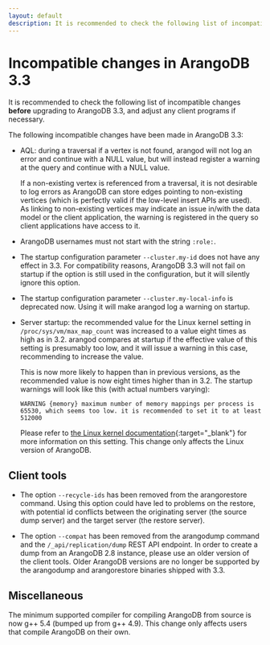 ```yaml
---
layout: default
description: It is recommended to check the following list of incompatible changes beforeupgrading to ArangoDB 3
---
```

Incompatible changes in ArangoDB 3.3
====================================

It is recommended to check the following list of incompatible changes **before**
upgrading to ArangoDB 3.3, and adjust any client programs if necessary.

The following incompatible changes have been made in ArangoDB 3.3:

* AQL: during a traversal if a vertex is not found, arangod will not log an error and 
  continue with a NULL value, but will instead register a warning at the query and 
  continue with a NULL value.

  If a non-existing vertex is referenced from a traversal, it is not desirable to log
  errors as ArangoDB can store edges pointing to non-existing vertices (which is perfectly 
  valid if the low-level insert APIs are used). As linking to non-existing vertices
  may indicate an issue in/with the data model or the client application, the warning is
  registered in the query so client applications have access to it.

* ArangoDB usernames must not start with the string `:role:`.

* The startup configuration parameter `--cluster.my-id` does not have any effect in 3.3.
  For compatibility reasons, ArangoDB 3.3 will not fail on startup if the option is 
  still used in the configuration, but it will silently ignore this option.

* The startup configuration parameter `--cluster.my-local-info` is deprecated now.
  Using it will make arangod log a warning on startup.

* Server startup: the recommended value for the Linux kernel setting in 
  `/proc/sys/vm/max_map_count` was increased to a value eight times as high as in 
  3.2. arangod compares at startup if the effective value of this setting is 
  presumably too low, and it will issue a warning in this case, recommending to 
  increase the value.
  
  This is now more likely to happen than in previous versions, as the recommended 
  value is now eight times higher than in 3.2. The startup warnings will look like
  this (with actual numbers varying):

      WARNING {memory} maximum number of memory mappings per process is 65530, which seems too low. it is recommended to set it to at least 512000

  Please refer to [the Linux kernel documentation](https://www.kernel.org/doc/Documentation/sysctl/vm.txt){:target="_blank"}
  for more information on this setting. This change only affects the Linux version of ArangoDB.


Client tools
------------

* The option `--recycle-ids` has been removed from the arangorestore command. 
  Using this option could have led to problems on the restore, with potential 
  id conflicts between the originating server (the source dump server) and the 
  target server (the restore server). 

* The option `--compat` has been removed from the arangodump command
  and the `/_api/replication/dump` REST API endpoint.
  In order to create a dump from an ArangoDB 2.8 instance, please use an older
  version of the client tools. Older ArangoDB versions are no longer be supported by 
  the arangodump and arangorestore binaries shipped with 3.3.

Miscellaneous
-------------

The minimum supported compiler for compiling ArangoDB from source is now g++ 5.4
(bumped up from g++ 4.9). This change only affects users that compile ArangoDB on
their own.
